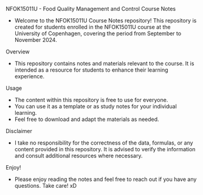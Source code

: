NFOK15011U - Food Quality Management and Control Course Notes
- Welcome to the NFOK15011U Course Notes repository! This repository is created for students enrolled in the NFOK15011U course at the University of Copenhagen, covering the period from September to November 2024.

Overview
- This repository contains notes and materials relevant to the course. It is intended as a resource for students to enhance their learning experience.

Usage
- The content within this repository is free to use for everyone.
- You can use it as a template or as study notes for your individual learning.
- Feel free to download and adapt the materials as needed.

Disclaimer
- I take no responsibility for the correctness of the data, formulas, or any content provided in this repository. It is advised to verify the information and consult additional resources where necessary.

Enjoy!
- Please enjoy reading the notes and feel free to reach out if you have any questions. Take care! xD
